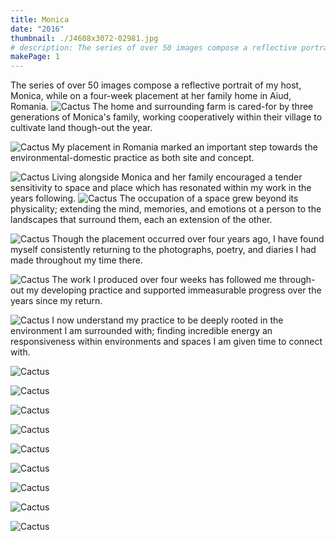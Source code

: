 ```yaml
---
title: Monica
date: "2016"
thumbnail: ./J4608x3072-02981.jpg
# description: The series of over 50 images compose a reflective portrait of my host, Monica, while ona four-week placement at her family home in Aiud, Romania.
makePage: 1
---
```

 The series of over 50 images compose a reflective portrait of my host, Monica, while on a four-week placement at her family home in Aiud, Romania.
![Cactus](./J4608x3072-03981.jpg)
The home and surrounding farm is cared-for by three generations of Monica's family, working cooperatively within their village to cultivate land though-out the year.

![Cactus](./J4608x3072-04311.jpg)
My placement in Romania marked an important step towards the environmental-domestic practice as both site and concept.

![Cactus](./J4608x3072-04498.jpg)
 Living alongside Monica and her family encouraged a tender sensitivity to space and place which has resonated within my work in the years following.
![Cactus](./J4608x3072-04660.jpg)
 The occupation of a space grew beyond its physicality; extending the mind, memories, and emotions ot a person to the landscapes that surround them, each an extension of the other.

![Cactus](./J4608x3072-04918.jpg)
Though the placement occurred over four years ago, I have found myself consistently returning to the photographs, poetry, and diaries I had made throughout my time there.

![Cactus](./J4608x3072-05118.jpg)
 The work I produced over four weeks has followed me through-out my developing practice and supported immeasurable progress over the years since my return.

![Cactus](./J4608x3072-05158.jpg)
 I now understand my practice to be deeply rooted in the environment I am surrounded with; finding incredible energy an responsiveness within environments and spaces I am given time to connect with.

![Cactus](./J4608x3072-06916.jpg)

![Cactus](./J4608x3072-07340.jpg)

![Cactus](./J4608x3072-07435.jpg)

![Cactus](./J4608x3072-07475.jpg)

![Cactus](./J4608x3072-07890.jpg)

![Cactus](./J4608x3072-08178.jpg)

![Cactus](./J4608x3072-12216.jpg)

![Cactus](./J4608x3072-12292.jpg)

![Cactus](./J4608x3072-12979.jpg)
